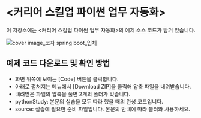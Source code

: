# <커리어 스킬업 파이썬 업무 자동화> 

이 저장소에는 <커리어 스킬업 파이썬 업무 자동화>의 예제 소스 코드가 담겨 있습니다.

![cover image_코자 spring boot_입체](https://github.com/gilbutITbook/080354/assets/6995518/9c6e97fc-5a1c-4856-98a8-8a16eb2c85e2)

## 예제 코드 다운로드 및 확인 방법

- 화면 위쪽에 보이는 [Code] 버튼을 클릭합니다.
- 아래로 펼쳐지는 메뉴에서 [Download ZIP]을 클릭해 압축 파일을 내려받습니다. 
- 내려받은 파일의 압축을 풀면 2개의 폴더가 있습니다.
- pythonStudy: 본문의 실습을 모두 따라 했을 때의 완성 코드입니다.
- source: 실습에 필요한 준비 파일입니다. 본문의 안내에 따라 불러와 사용하세요.





